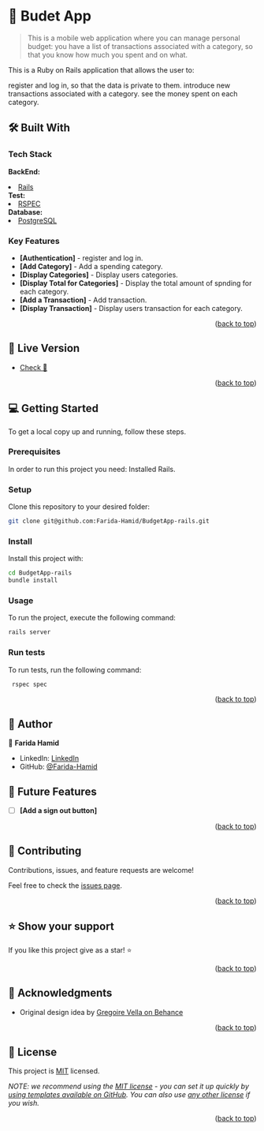 # 📖 Budet App <a name="about-project"></a>
> This is a mobile web application where you can manage personal budget: you have a list of transactions associated with a category, so that you know how much you spent and on what.

This is a Ruby on Rails application that allows the user to:

register and log in, so that the data is private to them.
introduce new transactions associated with a category.
see the money spent on each category.


## 🛠 Built With <a name="built-with"></a>

### Tech Stack <a name="tech-stack"></a>
  **BackEnd:**
    <li><a href="https://railsguide.com/">Rails</a></li>
  **Test:**
    <li><a href="https://rspec.com/">RSPEC</a></li>
  **Database:**
    <li><a href="https://www.postgresql.org/">PostgreSQL</a></li>

<!-- Features -->

### Key Features <a name="key-features"></a>

- **[Authentication]** - register and log in.
- **[Add Category]** - Add a spending category.
- **[Display Categories]** - Display users categories.
- **[Display Total for Categories]** - Display the total amount of spnding for each category.
- **[Add a Transaction]** - Add transaction.
- **[Display Transaction]** - Display users transaction for each category.

<p align="right">(<a href="#readme-top">back to top</a>)</p>

<!-- LIVE DEMO -->

## 🚀 Live Version <a name="live-demo"></a>

- [Check 📝](https://budget-app-r0dc.onrender.com)

<p align="right">(<a href="#readme-top">back to top</a>)</p>

<!-- GETTING STARTED -->

## 💻 Getting Started <a name="getting-started"></a>

To get a local copy up and running, follow these steps.

### Prerequisites

In order to run this project you need: Installed Rails.

### Setup

Clone this repository to your desired folder:

```bash command
git clone git@github.com:Farida-Hamid/BudgetApp-rails.git
```

### Install

Install this project with:

```bash command
cd BudgetApp-rails
bundle install
```

### Usage

To run the project, execute the following command:

```bash command
rails server
```

### Run tests

To run tests, run the following command:
```bash command
 rspec spec
```


<p align="right">(<a href="#readme-top">back to top</a>)</p>

<!-- AUTHORS -->

## 👥 Author <a name="authors"></a>

👤 **Farida Hamid**

- LinkedIn: [LinkedIn](https://linkedin.com/in/farida-hamid)
- GitHub: [@Farida-Hamid](https://github.com/Farida-Hamid)

<!-- FUTURE FEATURES -->

## 🔭 Future Features <a name="future-features"></a>

- [ ] **[Add a sign out button]**

<p align="right">(<a href="#readme-top">back to top</a>)</p>

<!-- CONTRIBUTING -->

## 🤝 Contributing <a name="contributing"></a>

Contributions, issues, and feature requests are welcome!

Feel free to check the [issues page](../../issues/).

<p align="right">(<a href="#readme-top">back to top</a>)</p>

<!-- SUPPORT -->

## ⭐️ Show your support <a name="support"></a>

If you like this project give as a star! ⭐️

<p align="right">(<a href="#readme-top">back to top</a>)</p>

<!-- ACKNOWLEDGEMENTS -->

## 🙏 Acknowledgments <a name="acknowledgements"></a>

- Original design idea by [Gregoire Vella on Behance](https://www.behance.net/gallery/19759151/Snapscan-iOs-design-and-branding?tracking_source=)


<p align="right">(<a href="#readme-top">back to top</a>)</p>

<!-- LICENSE -->

## 📝 License <a name="license"></a>

This project is [MIT](./LICENSE) licensed.

_NOTE: we recommend using the [MIT license](https://choosealicense.com/licenses/mit/) - you can set it up quickly by [using templates available on GitHub](https://docs.github.com/en/communities/setting-up-your-project-for-healthy-contributions/adding-a-license-to-a-repository). You can also use [any other license](https://choosealicense.com/licenses/) if you wish._

<p align="right">(<a href="#readme-top">back to top</a>)</p>
